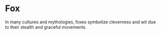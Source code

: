 # Fox
In many cultures and mythologies, foxes symbolize cleverness and wit due to their stealth and graceful movements.